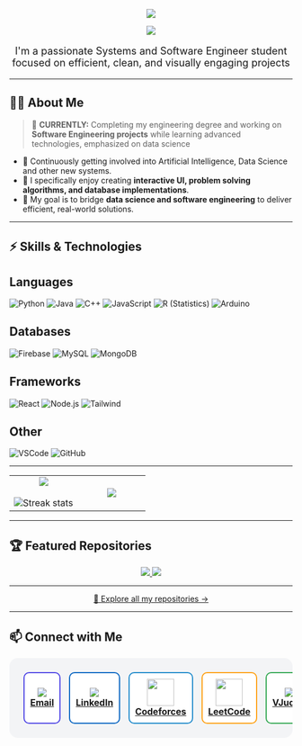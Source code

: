 <!-- Banner -->
<p align="center">
  <img src="https://capsule-render.vercel.app/api?type=rounded&height=300&color=BD0000D4&text=Welcome%20to%20my%20GitHub!&fontAlign=50&animation=scaleIn&textBg=false&section=header&reversal=false"/>
</p>

<p align="center">
  <a href="https://git.io/typing-svg">
    <img src="https://readme-typing-svg.demolab.com?font=Outfit&weight=500&size=24&duration=2500&pause=2000&color=BD0000D4&center=true&width=435&lines=Hi!+I+am+Esteban+Barrera+Sanabria+%F0%9F%91%8B;Thanks+for+reaching+me+out;Get+to+know+more+about+me!"/>
  </a>
</p>

<p align="center" style="font-size:18px;">
I'm a passionate Systems and Software Engineer student focused on efficient, clean, and visually engaging projects
</p>

---

## 🧑‍💻 About Me  

> 🔭 **CURRENTLY:** Completing my engineering degree and working on **Software Engineering projects** while learning advanced technologies, emphasized on data science  

- 🌱 Continuously getting involved into Artificial Intelligence, Data Science and other new systems.  
- 🎨 I specifically enjoy creating **interactive UI, problem solving algorithms, and database implementations**.  
- 💬 My goal is to bridge **data science and software engineering** to deliver efficient, real-world solutions.  

---

## ⚡ Skills & Technologies  

## Languages

![Python](https://img.shields.io/badge/Python-3776AB?style=for-the-badge&logo=python&logoColor=white)
![Java](https://img.shields.io/badge/Java-007396?style=for-the-badge&logo=java&logoColor=white)
![C++](https://img.shields.io/badge/C++-00599C?style=for-the-badge&logo=cplusplus&logoColor=white)
![JavaScript](https://img.shields.io/badge/JavaScript-F7DF1E?style=for-the-badge&logo=javascript&logoColor=black)
![R (Statistics)](https://img.shields.io/badge/R-276DC3?style=for-the-badge&logo=R&logoColor=white)
![Arduino](https://img.shields.io/badge/Arduino-00979D?style=for-the-badge&logo=arduino&logoColor=white)


## Databases
![Firebase](https://img.shields.io/badge/Firebase-FFCA28?style=for-the-badge&logo=firebase&logoColor=black)
![MySQL](https://img.shields.io/badge/MySQL-005C84?style=for-the-badge&logo=mysql&logoColor=white)
![MongoDB](https://img.shields.io/badge/MongoDB-47A248?style=for-the-badge&logo=mongodb&logoColor=white)


## Frameworks
![React](https://img.shields.io/badge/React-61DAFB?style=for-the-badge&logo=react&logoColor=black)
![Node.js](https://img.shields.io/badge/Node.js-339933?style=for-the-badge&logo=node.js&logoColor=white)
![Tailwind](https://img.shields.io/badge/Tailwind-06B6D4?style=for-the-badge&logo=tailwindcss&logoColor=white)


## Other
![VSCode](https://img.shields.io/badge/VSCode-0078D4?style=for-the-badge&logo=visual-studio-code&logoColor=white)
![GitHub](https://img.shields.io/badge/GitHub-181717?style=for-the-badge&logo=github&logoColor=white)

---

<!--- stats & Trophy (start) -->
<p align="center">
  <table align="center">
    <tr border="none">
      <td width="50%" align="center">
        <img align="center" src="https://github-readme-stats.vercel.app/api?username=tebanspam11&theme=dark&show_icons=true&count_private=true" />
        <br></br>
        <img title="🔥 Get streak stats for your profile at git.io/streak-stats" alt="Streak stats" src="https://github-readme-streak-stats.herokuapp.com/?user=tebanspam11&theme=dark&hide_border=false" /> 
      </td>
      <td width="50%" align="center">
        <img align="center" src="https://github-readme-stats.vercel.app/api/top-langs/?username=tebanspam11&theme=dark&hide_border=false&langs_count=10" />
      </td>
    </tr>
  </table>
</p>
<!--- stats & Trophy (end) -->

---

## 🏆 Featured Repositories  

<p align="center">
  <a href="https://github.com/tebanspam11/EstamosMeluk">
    <img src="https://github-readme-stats.vercel.app/api/pin/?username=tebanspam11&repo=EstamosMeluk&theme=dark" />
  </a>
  <a href="https://github.com/tebanspam11/CompetitiveProgramming">
    <img src="https://github-readme-stats.vercel.app/api/pin/?username=tebanspam11&repo=CompetitiveProgramming&theme=dark" />
  </a>
</p>

---

<p align="center">
  <a href="https://github.com/tebanspam11?tab=repositories">
    🔎 Explore all my repositories →
  </a>
</p>

---

## 📫 Connect with Me  

<table align="center" style="border-collapse: separate; border-spacing: 15px; background-color:#f3f4f6; padding:10px; border-radius:15px;">
<tr>
  <td align="center" style="background-color:#ffffff; padding:10px; border-radius:10px; border:2px solid #4f46e5;">
    <a href="mailto:ebsanabria11@gmail.com" target="_blank">
      <img src="https://img.icons8.com/color/48/000000/gmail.png"/><br><b>Email</b>
    </a>
  </td>
  <td align="center" style="background-color:#ffffff; padding:10px; border-radius:10px; border:2px solid #0A66C2;">
    <a href="https://www.linkedin.com/in/esteban-barrera-440ba7273/" target="_blank">
      <img src="https://img.icons8.com/color/48/000000/linkedin.png"/><br><b>LinkedIn</b>
    </a>
  </td>
  <td align="center" style="background-color:#ffffff; padding:10px; border-radius:10px; border:2px solid #1F8ACB;">
    <a href="https://codeforces.com/profile/esbarrerasunal" target="_blank">
      <img src="https://img.icons8.com/external-tal-revivo-color-tal-revivo/48/external-codeforces-programming-competitions-and-contests-programming-community-logo-color-tal-revivo.png" width="48" height="48"/><br><b>Codeforces</b>
    </a>
  </td>
  <td align="center" style="background-color:#ffffff; padding:10px; border-radius:10px; border:2px solid #FFA116;">
    <a href="https://leetcode.com/u/tebanspam11/" target="_blank">
      <img src="https://upload.wikimedia.org/wikipedia/commons/1/19/LeetCode_logo_black.png" width="48" height="48"/><br><b>LeetCode</b>
    </a>
  </td>
  <td align="center" style="background-color:#ffffff; padding:10px; border-radius:10px; border:2px solid #34A853;">
    <a href="https://vjudge.net/user/esbarreras" target="_blank">
      <img src="https://img.icons8.com/ios-filled/48/000000/v.png"/><br><b>VJudge</b>
    </a>
  </td>
</tr>
</table>
